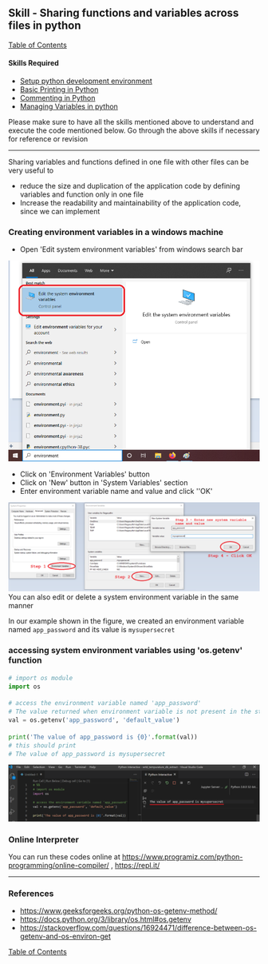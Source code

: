 ## Skill - Sharing functions and variables across files in python
[Table of Contents](https://nagasudhir.blogspot.com/2020/04/taming-python-table-of-contents.html)

#### Skills Required
* [Setup python development environment](https://nagasudhir.blogspot.com/2020/04/setup-python-development-environment_14.html)
* [Basic Printing in Python](https://nagasudhir.blogspot.com/2020/04/basic-printing-in-python.html)
* [Commenting in Python](https://nagasudhir.blogspot.com/2020/04/comments-in-python.html)
* [Managing Variables in python](https://nagasudhir.blogspot.com/2020/04/managing-variables-in-python.html)

Please make sure to have all the skills mentioned above to understand and execute the code mentioned below. Go through the above skills if necessary for reference or revision

<hr/>

Sharing variables and functions defined in one file with other files can be very useful to
* reduce the size and duplication of the application code by defining variables and function only in one file
* Increase the readability and maintainability of the application code, since we can implement 

### Creating environment variables in a windows machine
* Open 'Edit system environment variables' from windows search bar 

![edit_sys_env_variables_in_start_menu](https://github.com/nagasudhirpulla/taming_python/raw/master/blog/skills/assets/img/edit_sys_env_variables_in_start_menu.png)
* Click on 'Environment Variables' button
* Click on 'New' button in 'System Variables' section
* Enter environment variable name and value and click ''OK'

![creating_system_env_variable](https://github.com/nagasudhirpulla/taming_python/raw/master/blog/skills/assets/img/creating_system_env_variable.png)
You can also edit or delete a system environment variable in the same manner

In our example shown in the figure, we created an environment variable named `app_password` and its value is `mysupersecret`

### accessing system environment variables using 'os.getenv' function
```python
# import os module
import os

# access the environment variable named 'app_password'
# The value returned when environment variable is not present in the stystem is given as the second input
val = os.getenv('app_password', 'default_value')

print('The value of app_password is {0}'.format(val))
# this should print
# The value of app_password is mysupersecret
```
![env_var_output](https://github.com/nagasudhirpulla/taming_python/raw/master/blog/skills/assets/img/env_var_output.png)
### Online Interpreter
You can run these codes online at https://www.programiz.com/python-programming/online-compiler/ , https://repl.it/

<hr/>

### References
* https://www.geeksforgeeks.org/python-os-getenv-method/
* https://docs.python.org/3/library/os.html#os.getenv
* https://stackoverflow.com/questions/16924471/difference-between-os-getenv-and-os-environ-get

[Table of Contents](https://nagasudhir.blogspot.com/2020/04/taming-python-table-of-contents.html)


<!--stackedit_data:
eyJoaXN0b3J5IjpbNTY3MjYwNTcwXX0=
-->